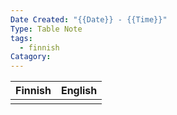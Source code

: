 ```yaml
---
Date Created: "{{Date}} - {{Time}}"
Type: Table Note
tags:
  - finnish
Catagory:
---
```

| Finnish | English |
| ------- | ------- |
|         |         |
